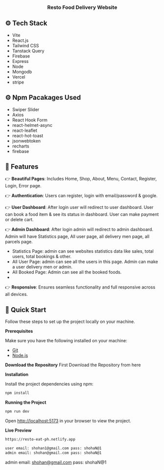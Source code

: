 <div align="center">
  <h3 align="center">Resto Food Delivery Website</h3>
</div>

## <a name="tech-stack">⚙️ Tech Stack</a>

- Vite
- React.js
- Tailwind CSS
- Tanstack Query
- Firebase
- Express
- Node
- Mongodb
- Vercel
- stripe


## <a name="pacakages">⚙️ Npm Pacakages Used</a>

- Swiper Slider
- Axios
- React Hook Form
- react-helmet-async
- react-leaflet
- react-hot-toast
- jsonwebtoken
- recharts
- firebase

## <a name="features">🔋 Features</a>

👉 **Beautiful Pages**: Includes Home, Shop, About, Menu, Contact, Register, Login, Error page.

👉 **Authentication**: Users can register, login with email/password & google.

👉 **User Dashboard**: After login user will redirect to user dashboard. User can book a food item & see its status in dashboard. User can make payment or delete cart.

👉 **Admin Dashboard**: After login admin will redirect to admin dashboard. Admin will have Statistics page, All user page, all delivery men page, all parcels page.

- Statistics Page: admin can see websites statistics data like sales, total users, total bookings & other.
- All User Page: admin can see all the users in this page. Admin can make a user delivery men or admin.
- All Booked Page: Admin can see all the booked foods.
- 
👉 **Responsive**: Ensures seamless functionality and full responsive across all devices.

## <a name="quick-start">🤸 Quick Start</a>

Follow these steps to set up the project locally on your machine.

**Prerequisites**

Make sure you have the following installed on your machine:

- [Git](https://git-scm.com/)
- [Node.js](https://nodejs.org/en)

**Download the Repository**
First Download the Repository from here

**Installation**

Install the project dependencies using npm:

```bash
npm install
```

**Running the Project**

```bash
npm run dev
```

Open [http://localhost:5173](http://localhost:5173) in your browser to view the project.

**Live Preview**

```bash
https://resto-eat-ph.netlify.app
```

```bash
user email: shohan1@gmail.com pass: shohaN@1
admin email: shohan@gmail.com pass: shohaN@1
```


admin email: shohan@gmail.com
pass: shohaN@1
